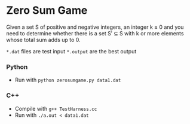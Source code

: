 
# Zero Sum Game
Given a set S of positive and negative integers, an integer k ≥ 0 and
you need to determine whether there is a set S′ ⊆ S with k or more
elements whose total sum adds up to 0.

`*.dat` files are test input
`*.output` are the best output

### Python
- Run with `python zerosumgame.py data1.dat`

### C++
- Compile with `g++ TestHarness.cc`
- Run with `./a.out < data1.dat`
